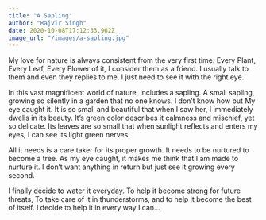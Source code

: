 ```yaml
---
title: "A Sapling"
author: "Rajvir Singh"
date: 2020-10-08T17:12:33.962Z
image_url: "/images/a-sapling.jpg"
---
```


My love for nature is always consistent from the very first time. Every Plant, Every Leaf, Every Flower of it, I consider them as a friend. I usually talk to them and even they replies to me. I just need to see it with the right eye.

In this vast magnificent world of nature, includes a sapling. A small sapling, growing so silently in a garden that no one knows. I don’t know how but My eye caught it. It is so small and beautiful that when I saw her, I immediately dwells in its beauty. It’s green color describes it calmness and mischief, yet so delicate. Its leaves are so small that when sunlight reflects and enters my eyes, I can see its light green nerves.

All it needs is a care taker for its proper growth. It needs to be nurtured to become a tree. As my eye caught, it makes me think that I am made to nurture it. I don’t want anything in return but just see it growing every second.

I finally decide to water it everyday. To help it become strong for future threats, To take care of it in thunderstorms, and to help it become the best of itself. I decide to help it in every way I can…